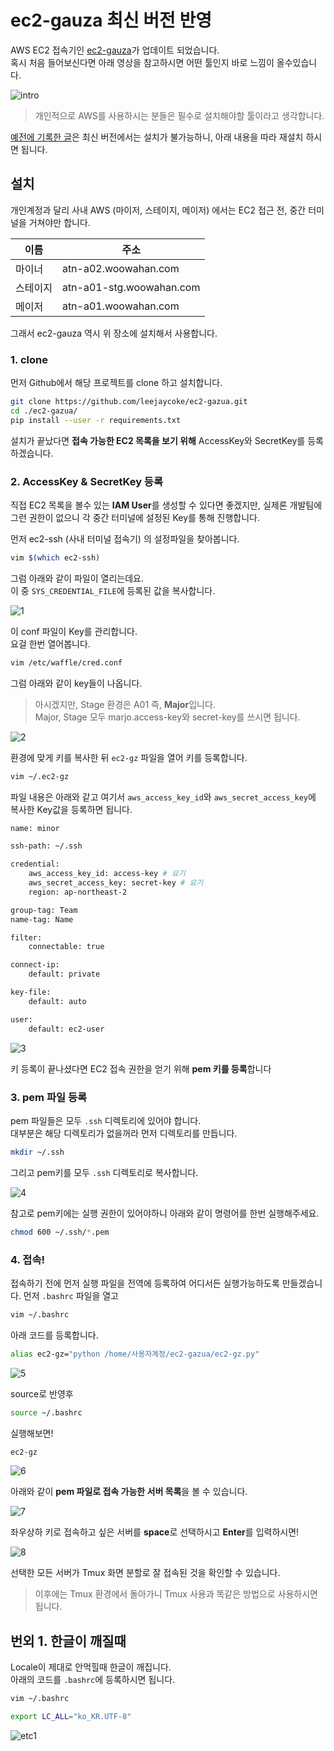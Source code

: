 # ec2-gauza 최신 버전 반영

AWS EC2 접속기인 [ec2-gauza](https://github.com/leejaycoke/ec2-gazua)가 업데이트 되었습니다.  
혹시 처음 들어보신다면 아래 영상을 참고하시면 어떤 툴인지 바로 느낌이 올수있습니다.

![intro](./images/intro.gif)

> 개인적으로 AWS를 사용하시는 분들은 필수로 설치해야할 툴이라고 생각합니다.  

[예전에 기록한 글](https://jojoldu.tistory.com/311)은 최신 버전에서는 설치가 불가능하니, 아래 내용을 따라 재설치 하시면 됩니다.

## 설치

개인계정과 달리 사내 AWS (마이저, 스테이지, 메이저) 에서는 EC2 접근 전, 중간 터미널을 거쳐야만 합니다.  

| 이름     | 주소                     |
|----------|--------------------------|
| 마이너   | atn-a02.woowahan.com     |
| 스테이지 | atn-a01-stg.woowahan.com |
| 메이저   | atn-a01.woowahan.com     |

그래서 ec2-gauza 역시 위 장소에 설치해서 사용합니다.

### 1. clone

먼저 Github에서 해당 프로젝트를 clone 하고 설치합니다.

```bash
git clone https://github.com/leejaycoke/ec2-gazua.git
cd ./ec2-gazua/
pip install --user -r requirements.txt
```

설치가 끝났다면 **접속 가능한 EC2 목록을 보기 위해** AccessKey와 SecretKey를 등록하겠습니다.

### 2. AccessKey & SecretKey 등록

직접 EC2 목록을 볼수 있는 **IAM User**를 생성할 수 있다면 좋겠지만, 실제론 개발팀에 그런 권한이 없으니 각 중간 터미널에 설정된 Key를 통해 진행합니다.

먼저 ec2-ssh (사내 터미널 접속기) 의 설정파일을 찾아봅니다.

```bash
vim $(which ec2-ssh)
```

그럼 아래와 같이 파일이 열리는데요.  
이 중 ```SYS_CREDENTIAL_FILE```에 등록된 값을 복사합니다.

![1](./images/1.png)

이 conf 파일이 Key를 관리합니다.  
요걸 한번 열어봅니다.

```bash
vim /etc/waffle/cred.conf
```

그럼 아래와 같이 key들이 나옵니다.

> 아시겠지만, Stage 환경은 A01 즉, **Major**입니다.  
Major, Stage 모두 marjo.access-key와 secret-key를 쓰시면 됩니다.

![2](./images/2.png)

환경에 맞게 키를 복사한 뒤 ```ec2-gz``` 파일을 열어 키를 등록합니다.

```bash
vim ~/.ec2-gz
```

파일 내용은 아래와 같고 여기서 ```aws_access_key_id```와 ```aws_secret_access_key```에 복사한 Key값을 등록하면 됩니다.

```bash
name: minor

ssh-path: ~/.ssh

credential:
    aws_access_key_id: access-key # 요기
    aws_secret_access_key: secret-key # 요기
    region: ap-northeast-2

group-tag: Team
name-tag: Name

filter:
    connectable: true

connect-ip:
    default: private

key-file:
    default: auto

user:
    default: ec2-user
```

![3](./images/3.png)


키 등록이 끝나셨다면 EC2 접속 권한을 얻기 위해 **pem 키를 등록**합니다

### 3. pem 파일 등록

pem 파일들은 모두 ```.ssh``` 디렉토리에 있어야 합니다.  
대부분은 해당 디렉토리가 없을꺼라 먼저 디렉토리를 만듭니다.

```bash
mkdir ~/.ssh
```

그리고 pem키를 모두 ```.ssh``` 디렉토리로 복사합니다.

![4](./images/4.png)

참고로 pem키에는 실행 권한이 있어야하니 아래와 같이 명령어를 한번 실행해주세요.

```bash
chmod 600 ~/.ssh/*.pem
```

### 4. 접속!

접속하기 전에 먼저 실행 파일을 전역에 등록하여 어디서든 실행가능하도록 만들겠습니다.
먼저 ```.bashrc``` 파일을 열고

```bash
vim ~/.bashrc
```

아래 코드를 등록합니다.

```bash
alias ec2-gz="python /home/사용자계정/ec2-gazua/ec2-gz.py"
```

![5](./images/5.png)

source로 반영후

```bash
source ~/.bashrc
```

실행해보면!

```bash
ec2-gz
```

![6](./images/6.png)

아래와 같이 **pem 파일로 접속 가능한 서버 목록**을 볼 수 있습니다.

![7](./images/7.png)

좌우상하 키로 접속하고 싶은 서버를 **space**로 선택하시고 **Enter**를 입력하시면!

![8](./images/8.png)

선택한 모든 서버가 Tmux 화면 분할로 잘 접속된 것을 확인할 수 있습니다.

> 이후에는 Tmux 환경에서 돌아가니 Tmux 사용과 똑같은 방법으로 사용하시면 됩니다.

## 번외 1. 한글이 깨질때

Locale이 제대로 안먹힐때 한글이 깨집니다.  
아래의 코드를 ```.bashrc```에 등록하시면 됩니다.

```bash
vim ~/.bashrc
```

```bash
export LC_ALL="ko_KR.UTF-8"
```

![etc1](./images/etc1.png)
